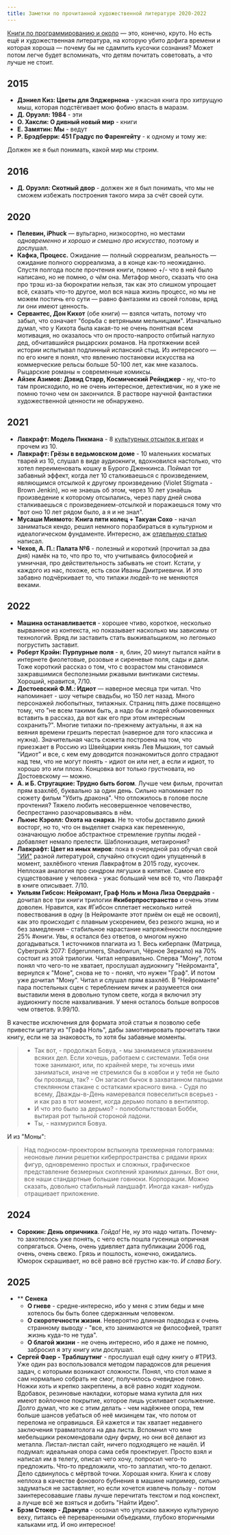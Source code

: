 ```yaml
---
title: Заметки по прочитанной художественной литературе 2020-2022
---
```


[Книги по программированию и около](/2017/06/30/programming-books.html) — это, конечно, круто. Но есть ещё и художественная литература, на которую убито дофига времени и которая хороша — почему бы не сдампить кусочки сознания? Может потом легче будет вспоминать, что детям почитать советовать, а что лучше не стоит.

## 2015

- **Дэниел Киз: Цветы для Элджернона** - ужасная книга про хитрущую мыш, которая подстёгивает мою фобию впасть в маразм.
- **Д. Оруэлл: 1984** - эти
- **О. Хаксли: О дивный новый мир** - книги
- **Е. Замятин: Мы** - ведут
- **Р. Брэдберри: 451 Градус по Фаренгейту** - к одному и тому же:

Должен же я был понимать, какой мир мы строим.

## 2016

- **Д. Оруэлл: Скотный двор** - должен же я был понимать, что мы не сможем избежать построения такого мира за счёт своей сути.

## 2020

- **Пелевин, iPhuck** — вульгарно, низкосортно, но местами _одновременно и хорошо и смешно про искусство_, поэтому и дослушал.
- **Кафка, Процесс.** Ожидание — полный сюрреализм, реальность — ожидание полного сюрреализма, а в конце как-то неожиданно. Спустя полгода после прочтения книги, помню +/- что в ней было написано, но не помню, _о чём_ она. Метафор много, сказать что она про трэш из-за бюрократии нельзя, так как это слишком упрощает всё, сказать что-то другое, мол вся наша жизнь процесс, но мы не можем постичь его сути — равно фантазиям из своей головы, вряд ли они имеют ценность.
- **Сервантес, Дон Кихот** (обе книги) — взялся читать, потому что забыл, что означает "борьба с ветряными мельницами". Изначально думал, что у Кихота была какая-то не очень понятная всем мотивация, но оказалось что он просто-напросто отбитый наглухо дед, обчитавшийся рыцарских романов. На протяжении всей истории испытывал подлинный испанский стыд. Из интересного — по его книге я понял, что явлению постановки искусства на коммерческие рельсы больше 50-100 лет, как мне казалось. Рыцарские романы ≈ современные комиксы.
- **Айзек Азимов: Дэвид Старр, Космический Рейнджер** - ну, что-то там происходило, но не очень интересное, детективчик, но я уже не помню точно чем он закончился. В растворе научной фантастики художественной ценности не обнаружено.

## 2021

- **Лавкрафт: Модель Пикмана** - 8 [культурных отсылок в играх](https://fallout.fandom.com/ru/wiki/Пикман) и прочем из 10.
- **Лавкрафт: Грёзы в ведьмовском доме** - 10 маленьких косматых тварей из 10, слушал в виде аудиокниги, вдохновился настолько, что хотел переименовать кошку в Бурого Дженкинса. Поймал тот забавный эффект, когда лет 10 сталкиваешься с произведением, являющимся отсылкой к другому произведению (Violet Stigmata - Brown Jenkin), но не знаешь об этом, через 10 лет узнаёшь произведение к которому отсылались, через пару дней снова сталкиваешься с произведением-отсылкой и поражаешься тому что "вот оно 10 лет рядом было, а я и не знал".
- **Мусаши Миямото: Книга пяти колец + Такуан Сохо** - начал заниматься кендо, решил немного поразбираться в культурном и идеалогическом фундаменте. Интересно, аж [отдельную статью](/2021/09/13/5-rings.html) написал. 
- **Чехов, А. П.: Палата №6** - полезный и короткий (прочитал за два дня) намёк на то, что про то, что учитываясь философией и умничная, про действительность забывать не стоит. Кстати, у каждого из нас, похоже, есть свои Иваны Дмитриевичи. И это забавно подчёркивает то, что типажи людей-то не меняются веками.

## 2022

- **Машина останавливается** - хорошее чтиво, короткое, несколько вырванное из контекста, но показывает насколько мы зависимы от технологий. Вряд ли заставить стать выживальщиком, но легонько погрустить заставит.
- **Роберт Крэйн: Пурпурные поля** - я, блин, 20 минут пытался найти в интернете фиолетовые, розовые и сиреневые поля, сады и дали. Тоже короткий рассказ о том, что с возрастом мы становимся зажравшимися бесполезными ржавыми винтиками системы. Хороший, нравится, 7/10.
- **Достоевский Ф.М.: Идиот** — наверное месяца три читал. Что напоминает - шоу четыре свадьбы, но 150 лет назад. Много персонажей любопытных, типажных. Страниц пять даже посвящено тому, что "не всем такими быть, а надо бы и людей обыкновенных вставить в рассказ, да вот как его при этом интересным сохранить?". Многие типажи по-прежнему актуальны, я аж на веяния времени грешить перестал (наверное для того классика и нужна). Значительная часть сюжета построена на том, что приезжает в Россию из Швейцарии князь Лев Мышкин, тот самый "Идиот" и все, с кем ему доводится познакомиться долго страдают над тем, что не могут понять - идиот он или нет, а если и идиот, то хорошо это или плохо. Концовка вот только грустновата, но Достоевскому — можно.
- **А. и Б. Стругацкие: Трудно быть богом**. Лучше чем фильм, прочитал прям взахлёб, буквально за один день. Сильно напоминает по сюжету фильм "Убить дракона". Что отложилось в голове после прочтения? Тяжело любить несовершенное человечество, беспрестанно разочаровываясь в нём.
- **Льюис Кэролл: Охота на снарка**. Не то чтобы доставило дикий восторг, но то, что он выделяет снарка как переменную, означающую любое абстрактное стремление группы людей - добавляет немало прелести. Шаблонизация, метаирония?
- **Лавкрафт: Цвет из иных миров**: пока в очередной раз обучал свой ["ИИ"](https://lor.sh/@harry_botter) разной литературой, случайно откусил один упущенный в момент, захлёбного чтения Лавкрафтом в 2015 году, кусочек. Неплохая аналогия про синдром лягушки в кипятке. Самое его существование у человека - ужас больший чем всё то, что Лавкрафт в книге описывает. 7/10.
- **Уильям Гибсон: Нейромант, Граф Ноль и Мона Лиза Овердрайв** - дочитал все три книги трилогии **#киберпространство** и очень этим доволен. Нравится, как #Гибсон сплетает несколько нитей повествования в одну (в Нейроманте этот приём он ещё не освоил), как это происходит с плавным ускорением, без резкого экшна, но и без замедления – стабильное нарастание напряжённости последние 25% #книги. Увы, я остался без ответов, о многом нужно догадываться. 1 источников плагиата из 1. Весь киберпанк (Матрица, Cyberpunk 2077: Edgerunners, Shadowrun, Чёрное Зеркало) на 70% состоит из этой трилогии. Читал неправильно. Сперва "Мону", потом понял что чего-то не хватает, прослушал аудиокнигу "Нейроманта", вернулся к "Моне", снова не то - понял, что нужен "Граф". И потом уже дочитал "Мону". Читал и слушал прям взахлёб. В "Нейроманте" пара постельных сцен с тереблением яичек и разумеется они выставили меня в довольно тупом свете, когда я включил эту аудиокнигу после нахваливания. У меня осталось больше вопросов чем ответов. 9.99/10.

В качестве исключения для формата этой статьи я позволю себе привести цитату из "Графа Ноль", дабы замотивировать прочитать таки книгу, если не за знаковость, то хотя бы забавные моменты.

> - Так вот, - продолжал Бовуа, - мы занимаемся улаживанием всяких дел. Если хочешь, работаем с системами. Тебя они тоже занимают, или, по крайней мере, ты хочешь ими заниматься, иначе не стремился бы в ковбои и у тебя не было бы прозвища, так? - Он загасил бычок в захватанном пальцами стеклянном стакане с остатками красного вина. - Судя по всему, Дважды-в-День намеревался повеселиться всерьез - и как раз в тот момент, когда дерьмо попало в вентилятор.
> - И что это было за дерьмо? - полюбопытствовал Бобби, вытирая рот тыльной стороной ладони.
> - Ты, - нахмурился Бовуа.

И из "Моны":

> Над подносом-проектором вспыхнула трехмерная голограмма: неоновые линии решетки киберпространства с рядами ярких фигур, одновременно простых и сложных, графическое представление безмерных скоплений хранимых данных. Вот они, все наши стандартные большие говнюки. Корпорации. Можно сказать, довольно стабильный ландшафт. Иногда какая- нибудь отращивает приложение.

## 2024

- **Сорокин: День опричника**. _Гойда!_ Не, ну это надо читать. Почему-то захотелось уже понять, с чего есть пошла гусеница опричная сопрягаться. Очень, очень удивляет дата публикации 2006 год, очень, очень свежо. Грязь и пошлость, конечно, ожидались. Юморок скрашивает, но всё равно всё грустно как-то. _И слава Богу_.

## 2025

- ** **Сенека**
  - **О гневе** - средне-интересно, ибо у меня с этим беды и мне хотелось бы быть более сдержанным человеком.
  - **О скоротечности жизни**. Невероятно длинная подводка к очень странному выводу - "все, кто занимаются не философией, тратят жизнь куда-то не туда".
  - **О благой жизни** - не очень интересно, ибо я даже не помню, забросил я эту книгу или дослушал.
- **Сергей Фаер - Траблшутинг** - прослушал ещё одну книгу о  #ТРИЗ. Уже один раз воспользовался методом парадоксов для решения задач, с которыми возникают сложности. Понял, что стол маме я сам нормально собрать не смог, получилось очевидное говно. Ножки хоть и крепко закреплены, а всё равно ходят ходуном. Вдобавок, резиновые накладки, которые мама купила для них имеют войлочное покрытие, которое лишь усиливает скольжение. Долго думал, что же с этим делать - чем надёжнее опора, тем больше шансов уебаться об неё мизинцем так, что потом от перелома не оправишься. Ей кажется и так хватает недавнего заключения травматолога на два листа. Вспомнил что мне мебельщики рекомендовали одну фирму, но они всё делают из металла. Листал-листал сайт, ничего подходящего не нашёл. И подумал: идеальная опора сама себя проектирует. Просто взял и написал им в телегу, описал чего хочу, попросил чего-то предложить. Что-то предложили, что-то заплатил, что-то делают. Дело сдвинулось с мёртвой точки. Хорошая книга. Книга к слову неплоха в качестве фонового бубнения в машине например, сильно задуматься не заставляет, но если хочется извлечь пользу - потом заинтересовавшие главы лучше перечитать текстом и под конспект, а лучше всё же взяться и добить "Найти Идею".
- **Брэм Стокер - Дракула** - осознал что упускаю важную культурную веху, питаясь её переваренными объедками, глубоко вторичными кальками итд. И оно интересное!
